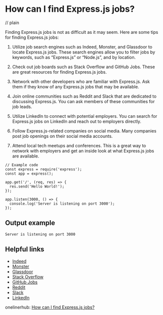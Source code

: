 # How can I find Express.js jobs?
// plain

Finding Express.js jobs is not as difficult as it may seem. Here are some tips for finding Express.js jobs:

1. Utilize job search engines such as Indeed, Monster, and Glassdoor to locate Express.js jobs. These search engines allow you to filter jobs by keywords, such as “Express.js” or “Node.js”, and by location.

2. Check out job boards such as Stack Overflow and GitHub Jobs. These are great resources for finding Express.js jobs.

3. Network with other developers who are familiar with Express.js. Ask them if they know of any Express.js jobs that may be available.

4. Join online communities such as Reddit and Slack that are dedicated to discussing Express.js. You can ask members of these communities for job leads.

5. Utilize LinkedIn to connect with potential employers. You can search for Express.js jobs on LinkedIn and reach out to employers directly.

6. Follow Express.js-related companies on social media. Many companies post job openings on their social media accounts.

7. Attend local tech meetups and conferences. This is a great way to network with employers and get an inside look at what Express.js jobs are available.

```
// Example code
const express = require('express');
const app = express();

app.get('/', (req, res) => {
  res.send('Hello World!');
});

app.listen(3000, () => {
  console.log('Server is listening on port 3000');
});
```

## Output example

```
Server is listening on port 3000
```

## Helpful links
- [Indeed](https://www.indeed.com/)
- [Monster](https://www.monster.com/)
- [Glassdoor](https://www.glassdoor.com/)
- [Stack Overflow](https://stackoverflow.com/)
- [GitHub Jobs](https://jobs.github.com/)
- [Reddit](https://www.reddit.com/)
- [Slack](https://slack.com/)
- [LinkedIn](https://www.linkedin.com/)

onelinerhub: [How can I find Express.js jobs?](https://onelinerhub.com/expressjs/how-can-i-find-express-js-jobs)
